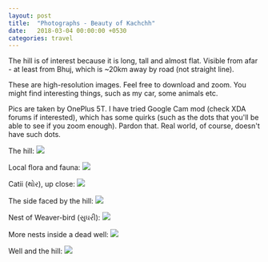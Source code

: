 ```yaml
---
layout: post
title:  "Photographs - Beauty of Kachchh"
date:   2018-03-04 00:00:00 +0530
categories: travel
---
```

The hill is of interest because it is long, tall and almost flat. Visible from afar - at least from Bhuj, which is ~20km away by road (not straight line).

These are high-resolution images. Feel free to download and zoom. You might find interesting things, such as my car, some animals etc.

Pics are taken by OnePlus 5T. I have tried Google Cam mod (check XDA forums if interested), which has some quirks (such as the dots that you'll be able to see if you zoom enough). Pardon that. Real world, of course, doesn't have such dots.

The hill:
<img src="/images/travels/makhana_hill/IMG_20180303_162804.jpg" />

Local flora and fauna:
<img src="/images/travels/makhana_hill/IMG_20180303_165227.jpg" />

Catii (થોર), up close:
<img src="/images/travels/makhana_hill/IMG_20180303_165237.jpg" />

The side faced by the hill:
<img src="/images/travels/makhana_hill/IMG_20180303_165625.jpg" />

Nest of Weaver-bird (સુઘરી):
<img src="/images/travels/makhana_hill/IMG_20180303_171633.jpg" />

More nests inside a dead well:
<img src="/images/travels/makhana_hill/IMG_20180303_171644.jpg" />

Well and the hill:
<img src="/images/travels/makhana_hill/IMG_20180303_171831.jpg" />
